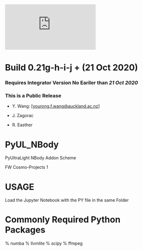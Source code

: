 ![Project Logo](https://github.com/Sifyrena/PyUL_NBody/blob/master/Project_Logo.pdf)

# Build 0.21g-h-i-j + (21 Oct 2020)

### Requires Integrator Version No Eariler than *21 Oct 2020*

### This is a Public Release
* Y. Wang: [yourong.f.wang@auckland.ac.nz]

* J. Zagorac
* R. Easther

# PyUL_NBody
PyUltraLight NBody Addon Scheme

FW Cosmo-Projects 1

# USAGE
Load the Jupyter Notebook with the PY file in the same Folder

# Commonly Required Python Packages
% numba
% llvmlite
% scipy
% ffmpeg
